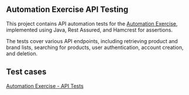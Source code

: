 ## Automation Exercise API Testing

This project contains API automation tests for the [Automation Exercise](https://automationexercise.com), implemented using Java, Rest Assured, and Hamcrest for assertions. 

The tests cover various API endpoints, including retrieving product and brand lists, searching for products, user authentication, account creation, and deletion.

## Test cases

[Automation Exercise - API Tests](https://www.automationexercise.com/api_list)